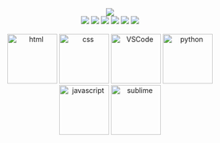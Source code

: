 <div align="center">
  <a href="https://github.com/okeypis-cell/">
    <img src="https://readme-typing-svg.herokuapp.com/?&width=860&lines=学无止境;通过阅读源码，站在前辈的角度上，去思考代码架构与程序逻辑，乃是提升编程技巧最好的方式。&pause=2000&center=true&size=20">
  </a>
</div>
<div align="center">
  <img  src="https://img.shields.io/badge/-Typescript-blue?style=flat-square&logo=typescript&logoColor=white" />
  <img  src="https://img.shields.io/badge/-Python-yellow?style=flat-square&logo=python&logoColor=white" />
  <img  src="https://img.shields.io/badge/-Vue-green?style=flat-square&logo=vuedotjs&logoColor=white" />
  <img  src="https://img.shields.io/badge/-Dart-blue?style=flat-square&logo=dart&logoColor=white" />
  <img  src="https://img.shields.io/badge/-Flutter-blue?style=-square&logo=flutter&logoColor=white" />
  <img  src="https://img.shields.io/badge/-Nestjs-blue?style=flat-square&logo=nestjs&logoColor=white" />
</div>
<br />
<div align="center">
  <img alt-"html5" src="https://media.giphy.com/media/XAxylRMCdpbEWUAvr8/giphy.gif" width="100" title="html">
  <img alt="css" src="https://media.giphy.com/media/fsEaZldNC8A1PJ3mwp/giphy.gif" width="100" title="css">
  <img alt="VSCode" src="https://i.giphy.com/media/IdyAQJVN2kVPNUrojM/200.webp" width="100" title="vscode">
  <img alt="python" src="https://i.giphy.com/media/LMt9638dO8dftAjtco/200.webp" width="100" title="python">
  <img alt="javascript" src="https://media3.giphy.com/media/ln7z2eWriiQAllfVcn/200w.webp" width="100" title="javascript">
  <img alt="sublime" src="https://media.giphy.com/media/jnDKffgCfGYOp6cMTK/giphy.gif" width="100" title="sublime">
</div>
